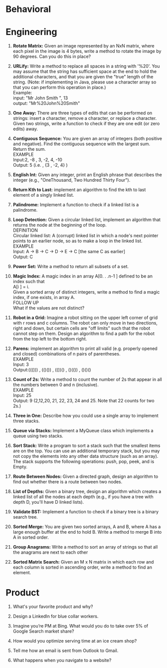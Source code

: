 # Behavioral


# Engineering

1. **Rotate Matrix:** Given an image represented by an NxN matrix, where each pixel in the image is 4 bytes, write a method to rotate the image by 90 degrees. Can you do this in place?

2. **URLify:** Write a method to replace all spaces in a string with '%20'. You may assume that the string has sufficient space at the end to hold the additional characters, and that you are given the "true" length of the string. (Note: if implementing in Java, please use a character array so that you can perform this operation in place.)  
Example:  
input:  "Mr John Smith    ", 13  
output: "Mr%20John%20Smith"  

3. **One Away:** There are three types of edits that can be performed on strings: insert a character, remove a character, or replace a character. Given two strings, write a function to check if they are one edit (or zero edits) away.

4. **Contiguous Sequence:** You are given an array of integers (both positive and negative). Find the contiguous sequence with the largest sum. Return the sum.  
EXAMPLE  
Input:2, -8 , 3, -2, 4, -10  
Output: 5 (i.e. , {3 , -2, 4} )  

5. **English Int:** Given any integer, print an English phrase that describes the integer (e.g., "OneThousand, Two Hundred Thirty Four"). 

6. **Return Kth to Last:** implement an algorithm to find the kth to last element of a singly linked list. 

7. **Palindrome:** Implement a function to check if a linked list is a palindrome.

8. **Loop Detection:** Given a circular linked list, implement an algorithm that returns the node at the
beginning of the loop.  
DEFINITION  
Circular linked list: A (corrupt) linked list in which a node's next pointer points to an earlier node, so as to make a loop in the linked list.  
EXAMPLE  
Input: A -> B -> C -> D -> E -> C [the same C as earlier]  
Output: C   

9. **Power Set:** Write a method to return all subsets of a set. 

10. **Magic Index:** A magic index in an array A[0. . .n-1 ]  defined to be an index such that  
A[i ] = i.  
Given a sorted array of distinct integers, write a method to find a magic index, if one exists, in array A.  
FOLLOW UP  
What if the values are not distinct?  

11. **Robot in a Grid:** Imagine a robot sitting on the upper left corner of grid with r rows and c columns. The robot can only move in two directions, right and down, but certain cells are "off limits" such that the robot cannot step on them. Design an algorithm to find a path for the robot from the top left to the bottom right. 

12. **Parens:** implement an algorithm to print all valid (e.g. properly opened and closed) combinations of n pairs of parentheses.  
EXAMPLE  
Input: 3  
Output:((())) , (()()) , (())() , ()(()) , ()()()  

13. **Count of 2s:** Write a method to count the number of 2s that appear in all the numbers between 0 and n (inclusive).  
EXAMPLE  
Input: 25  
Output: 9 (2,12,20, 21, 22, 23, 24 and 25. Note that 22 counts for two 2s.)  

14. **Three in One:** Describe how you could use a single array to implement three stacks. 

15. **Queue via Stacks:** Implement a MyQueue class which implements a queue using two stacks. 

16. **Sort Stack:** Write a program to sort a stack such that the smallest items are on the top. You can use an additional temporary stack, but you may not copy the elements into any other data structure (such as an array). The stack supports the following operations: push, pop, peek, and is Empty. 

17. **Route Between Nodes:** Given a directed graph, design an algorithm to find out whether there is a route between two nodes. 

18. **List of Depths:** Given a binary tree, design an algorithm which creates a linked list of all the nodes at each depth (e.g., if you have a tree with depth D, you'll have D linked lists). 


19. **Validate BST:** Implement a function to check if a binary tree is a binary search tree. 

20. **Sorted Merge:** You are given two sorted arrays, A and B, where A has a large enough buffer at the end to hold B. Write a method to merge B into A in sorted order.

21. **Group Anagrams:** Write a method to sort an array of strings so that all the anagrams are next to each other

22. **Sorted Matrix Search:** Given an M x N matrix in which each row and each column is sorted in ascending order, write a method to find an element. 
# Product

1. What's your favorite product and why?

2. Design a LinkedIn for blue collar workers.

3. Imagine you’re PM at Bing. What would you do to take over 5% of Google Search market share?

4. How would you optimize serving time at an ice cream shop?

5. Tell me how an email is sent from Outlook to Gmail.

6. What happens when you navigate to a website?



